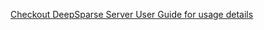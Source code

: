 [Checkout DeepSparse Server User Guide for usage details](../../../docs/user-guide/deepsparse-server.md)
